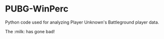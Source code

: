 # PUBG-WinPerc
Python code used for analyzing Player Unknown's Battleground player data. 
 
The :milk: has gone bad!

